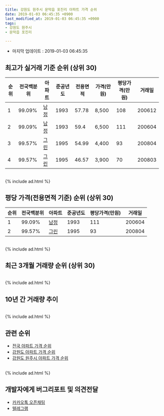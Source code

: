 ```yaml
---
title: 강원도 원주시 문막읍 포진리 아파트 가격 순위
date: 2019-01-03 06:45:35 +0900
last_modified_at: 2019-01-03 06:45:35 +0900
tags:
- 강원도 원주시
- 문막읍 포진리

---
```


* 마지막 업데이트 : 2019-01-03 06:45:35

## 최고가 실거래 기준 순위 (상위 30)


|순위|전국백분위|아파트|준공년도|전용면적|가격(만원)|평당가격(만원)|거래일|
|---|---|---|---|---|---|---|---|
|1|99.09%|[남정](https://search.naver.com/search.naver?query=%EA%B0%95%EC%9B%90%EB%8F%84+%EC%9B%90%EC%A3%BC%EC%8B%9C+%EB%AC%B8%EB%A7%89%EC%9D%8D+%ED%8F%AC%EC%A7%84%EB%A6%AC+%EB%82%A8%EC%A0%95)|1993|57.78|8,500|108|200612|
|2|99.09%|[남정](https://search.naver.com/search.naver?query=%EA%B0%95%EC%9B%90%EB%8F%84+%EC%9B%90%EC%A3%BC%EC%8B%9C+%EB%AC%B8%EB%A7%89%EC%9D%8D+%ED%8F%AC%EC%A7%84%EB%A6%AC+%EB%82%A8%EC%A0%95)|1993|59.4|6,500|111|200604|
|3|99.57%|[그린](https://search.naver.com/search.naver?query=%EA%B0%95%EC%9B%90%EB%8F%84+%EC%9B%90%EC%A3%BC%EC%8B%9C+%EB%AC%B8%EB%A7%89%EC%9D%8D+%ED%8F%AC%EC%A7%84%EB%A6%AC+%EA%B7%B8%EB%A6%B0)|1995|54.99|4,400|93|200804|
|4|99.57%|[그린](https://search.naver.com/search.naver?query=%EA%B0%95%EC%9B%90%EB%8F%84+%EC%9B%90%EC%A3%BC%EC%8B%9C+%EB%AC%B8%EB%A7%89%EC%9D%8D+%ED%8F%AC%EC%A7%84%EB%A6%AC+%EA%B7%B8%EB%A6%B0)|1995|46.57|3,900|70|200803|


<br>
{% include ad.html %}
<br>

## 평당 가격(전용면적 기준) 순위 (상위 30)


|순위|전국백분위|아파트|준공년도|평당가격(만원)|거래일|
|---|---|---|---|---|---|
|1|99.09%|[남정](https://search.naver.com/search.naver?query=%EA%B0%95%EC%9B%90%EB%8F%84+%EC%9B%90%EC%A3%BC%EC%8B%9C+%EB%AC%B8%EB%A7%89%EC%9D%8D+%ED%8F%AC%EC%A7%84%EB%A6%AC+%EB%82%A8%EC%A0%95)|1993|111|200604|
|2|99.57%|[그린](https://search.naver.com/search.naver?query=%EA%B0%95%EC%9B%90%EB%8F%84+%EC%9B%90%EC%A3%BC%EC%8B%9C+%EB%AC%B8%EB%A7%89%EC%9D%8D+%ED%8F%AC%EC%A7%84%EB%A6%AC+%EA%B7%B8%EB%A6%B0)|1995|93|200804|


<br>
{% include ad.html %}
<br>

## 최근 3개월 거래량 순위 (상위 30)


<div style="width:100%;">
    <canvas id="deal_count_ranking" height="250"></canvas>
</div>


<script>
new Chart(document.getElementById("deal_count_ranking"), {
    type: 'horizontalBar',
    data: {
        labels: ['남정'],
        datasets: [{
            label: '실거래 수',
            data: [1],
            borderColor: "rgba(255, 0, 128, 1)",
            backgroundColor: "rgba(255, 0, 128, 0.5)",
            fill: false,
        }]
    },
    options: {
        responsive: true,
        title: {
            display: true,
            text: '최근 3개월 거래량 순위'
        },
        tooltips: {
            mode: 'index',
            intersect: false,
            callbacks: {
                title: function(tooltipItems, data) {
                    return "실거래 수:";
                },
                label: function(tooltipItem, data) {
                    return data.labels[tooltipItem.index] + ": " + tooltipItem.xLabel;
                }
            }
        },
        hover: {
            mode: 'nearest',
            intersect: true
        },
        scales: {
            xAxes: [{
                display: true,
                scaleLabel: {
                    display: true,
                    labelString: '실거래 수'
                },
                ticks: {
                    suggestedMin: 0,
                }
            }],
            yAxes: [{
                display: true,
                ticks: {
                    autoSkip: false,
                    callback: function(value, index, values) {
                        if (value.length > 15)
                            return value.substr(0, 13) + "...";
                        else
                            return value;
                    }
                },
                scaleLabel: {
                    display: false,
                }
            }]
        }
    }
});

</script>


<br>
{% include ad.html %}
<br>

## 10년 간 거래량 추이


<div style="width:100%;">
    <canvas id="deal_progress" height="250"></canvas>
</div>

<script>
new Chart(document.getElementById("deal_progress"), {
    type: 'line',
    data: {
        labels: ['200901','200902','200903','200904','200905','200906','200907','200908','200909','200910','200911','200912','201001','201002','201003','201004','201005','201006','201007','201008','201009','201010','201011','201012','201101','201102','201103','201104','201105','201106','201107','201108','201109','201110','201111','201112','201201','201202','201203','201204','201205','201206','201207','201208','201209','201210','201211','201212','201301','201302','201303','201304','201305','201306','201307','201308','201309','201310','201311','201312','201401','201402','201403','201404','201405','201406','201407','201408','201409','201410','201411','201412','201501','201502','201503','201504','201505','201506','201507','201508','201509','201510','201511','201512','201601','201602','201603','201604','201605','201606','201607','201608','201609','201610','201611','201612','201701','201702','201703','201704','201705','201706','201707','201708','201709','201710','201711','201712','201801','201802','201803','201804','201805','201806','201807','201808','201809','201810','201811','201812','201901'],
        datasets: [{
            label: '실거래 수',
            pointRadius: 1,
            data: [1, 1, 0, 0, 1, 0, 1, 1, 1, 2, 1, 1, 0, 1, 0, 0, 0, 0, 2, 0, 1, 0, 1, 1, 3, 1, 0, 1, 1, 3, 1, 3, 1, 0, 0, 3, 1, 0, 2, 1, 1, 3, 0, 2, 0, 1, 1, 1, 2, 3, 0, 3, 0, 0, 0, 0, 1, 1, 0, 0, 2, 3, 1, 1, 3, 2, 2, 0, 2, 1, 3, 1, 1, 1, 0, 2, 1, 1, 4, 2, 3, 7, 3, 2, 0, 0, 2, 1, 0, 2, 1, 0, 1, 1, 0, 0, 2, 3, 4, 1, 5, 0, 0, 2, 1, 1, 1, 0, 1, 4, 3, 1, 5, 2, 2, 2, 0, 0, 1, 0, 0],
            borderColor: "rgba(255, 201, 14, 1)",
            backgroundColor: "rgba(255, 201, 14, 0.5)",
            fill: true,
        }]
    },
    options: {
        responsive: true,
        title: {
            display: true,
            text: '10년간 거래량 추이'
        },
        tooltips: {
            mode: 'index',
            intersect: false,
        },
        hover: {
            mode: 'nearest',
            intersect: true
        },
        scales: {
            xAxes: [{
                display: true,
                scaleLabel: {
                    display: true,
                    labelString: '년/월'
                }
            }],
            yAxes: [{
                display: true,
                ticks: {
                    suggestedMin: 0,
                },
                scaleLabel: {
                    display: true,
                    labelString: '실거래 수'
                }
            }]
        }
    }
});

</script>


<br>
{% include ad.html %}
<br>

## 관련 순위

- [전국 아파트 가격 순위](https://inasie.github.io/apt-ranking/전국)
- [강원도 아파트 가격 순위](https://inasie.github.io/apt-ranking/강원도)
- [강원도 원주시 아파트 가격 순위](https://inasie.github.io/apt-ranking/강원도-원주시)


<br>
{% include ad.html %}
<br>

## 개발자에게 버그리포트 및 의견전달

- [카카오톡 오픈채팅](https://open.kakao.com/o/gLJUAP4)
- [텔레그램](https://t.me/inasie)

